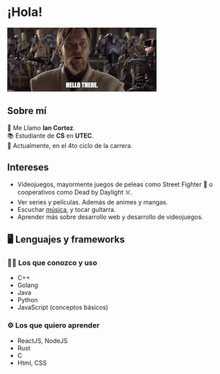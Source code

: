 # ¡Hola!

![Hello There](image.png)


## Sobre mí

:wave: Me Llamo **Ian Cortez**. </br>
:books: Estudiante de **CS** en **UTEC**. </br>
:open_file_folder: Actualmente, en el 4to ciclo de la carrera. </br>


## Intereses

* Videojuegos, mayormente juegos de peleas como Street Fighter :fist_right: o cooperativos como Dead by Daylight :skull_and_crossbones:.
* Ver series y películas. Además de animes y mangas.
* Escuchar [música](https://youtu.be/dQw4w9WgXcQ), y tocar guitarra.
* Aprender más sobre desarrollo web y desarrollo de videojuegos.


## :desktop_computer: Lenguajes y frameworks


### :man_technologist: Los que conozco y uso

* C++
* Golang
* Java
* Python
* JavaScript (conceptos básicos)


### :gear: Los que quiero aprender

* ReactJS, NodeJS
* Rust
* C
* Html, CSS


